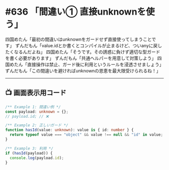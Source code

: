 # #636 「間違い① 直接unknownを使う」

四国めたん「最初の間違いはunknownをガードせず直接使ってしまうことです」
ずんだもん「value.idとか書くとコンパイルが止まるけど、ついanyに戻したくなるんだよね」
四国めたん「そうです。その誘惑に負けず適切な型ガードを書く必要があります」
ずんだもん「共通ヘルパーを用意して対策しよう」
四国めたん「直接操作は禁止、ガード後に利用というルールを浸透させましょう」
ずんだもん「この間違いを避ければunknownの恩恵を最大限受けられるね！」

---

## 📺 画面表示用コード

```typescript
/** Example 1: 間違い例 */
const payload: unknown = {};
// payload.id; // ❌

/** Example 2: 正しいガード */
function hasId(value: unknown): value is { id: number } {
  return typeof value === "object" && value !== null && "id" in value;
}

/** Example 3: 利用 */
if (hasId(payload)) {
  console.log(payload.id);
}
```
